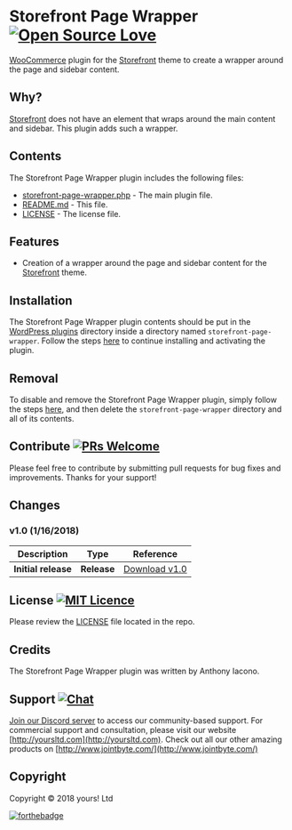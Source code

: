 # Storefront Page Wrapper [![Open Source Love](https://badges.frapsoft.com/os/v2/open-source.svg?v=103)](https://github.com/ellerbrock/open-source-badges/)
[WooCommerce](https://woocommerce.com) plugin for the [Storefront](https://wordpress.org/themes/storefront/) theme to create a wrapper around the page and sidebar content.

## Why?
[Storefront](https://wordpress.org/themes/storefront/) does not have an element that wraps around the main content and sidebar. This plugin adds such a wrapper.

## Contents

The Storefront Page Wrapper plugin includes the following files:
* [storefront-page-wrapper.php](storefront-page-wrapper.php) - The main plugin file.
* [README.md](README.md) - This file.
* [LICENSE](LICENSE) - The license file.

## Features
* Creation of a wrapper around the page and sidebar content for the [Storefront](https://wordpress.org/themes/storefront/) theme.

## Installation
The Storefront Page Wrapper plugin contents should be put in the [WordPress plugins](https://codex.wordpress.org/Writing_a_Plugin#Names.2C_Files.2C_and_Locations) directory inside a directory named `storefront-page-wrapper`. Follow the steps [here](https://codex.wordpress.org/Managing_Plugins#Manual_Plugin_Installation) to continue installing and activating the plugin.

## Removal
To disable and remove the Storefront Page Wrapper plugin, simply follow the steps [here](https://codex.wordpress.org/Managing_Plugins#Uninstalling_Plugins), and then delete the `storefront-page-wrapper` directory and all of its contents.

## Contribute [![PRs Welcome](https://img.shields.io/badge/PRs-welcome-brightgreen.svg?style=flat-square)](https://help.github.com/articles/creating-a-pull-request/)
Please feel free to contribute by submitting pull requests for bug fixes and improvements. Thanks for your support!

## Changes
### v1.0 (__1/16/2018__)

| Description  | Type | Reference |
| ------------- | ------------- | ------------- |
| **Initial release**  | **Release**  | [Download v1.0](https://github.com/YoursLtd/storefront-page-wrapper/releases/tag/v1.0) |

## License [![MIT Licence](https://badges.frapsoft.com/os/mit/mit.svg?v=103)](LICENSE)
Please review the [LICENSE](LICENSE) file located in the repo.

## Credits
The Storefront Page Wrapper plugin was written by Anthony Iacono.

## Support [![Chat](https://img.shields.io/badge/chat-on%20discord-7289da.svg)](https://discord.gg/wkMbsn7)
[Join our Discord server](https://discord.gg/wkMbsn7) to access our community-based support. For commercial support and consultation, please visit our website [http://yoursltd.com](http://yoursltd.com). Check out all our other amazing products on [http://www.jointbyte.com/](http://www.jointbyte.com/)

## Copyright
Copyright &copy; 2018 yours! Ltd

[![forthebadge](http://forthebadge.com/images/badges/certified-steve-bruhle.svg)](http://forthebadge.com)
